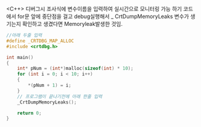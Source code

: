<C++>
디버그시 조사식에 변수이름을 입력하여 실시간으로 모니터링 가능
하기 코드에서 for문 앞에 중단점을 걸고 debug실행해서 _ CrtDumpMemoryLeaks 변수가 생기는지 확인하고
생겼다면 Memoryleak발생한 것임.

```C++
//아래 두줄 입력
#define _CRTDBG_MAP_ALLOC
#include <crtdbg.h>

int main()
{
    int* pNum = (int*)malloc(sizeof(int) * 10);
    for (int i = 0; i < 10; i++)
    {
        *(pNum + 1) = i;
    }
    // 프로그램이 끝나기전에 아래 한줄 입력
    _CrtDumpMemoryLeaks();

    return 0;
}
```
